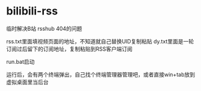 # bilibili-rss
临时解决B站 rsshub 404的问题


rss.txt里面填视频页面的地址，不知道就自己替换UID复制粘贴
dy.txt里面是一轮订阅过后留下的订阅地址，复制粘贴到RSS客户端订阅

run.bat启动

运行后，会有两个终端弹出，自己找个终端管理器管理吧，或者直接win+tab放到虚拟桌面里当后台

